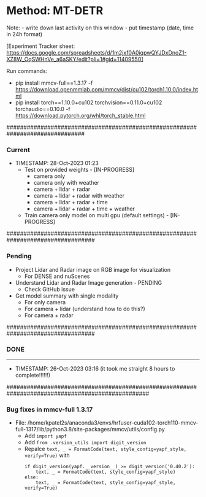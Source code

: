 # Method: MT-DETR

Note:
    - write down last activity on this window
    - put timestamp (date, time in 24h format)

[Experiment Tracker sheet: https://docs.google.com/spreadsheets/d/1m2jxf0A0iqpwQYJDxDnoZ1-XZ8W_OqSWHnVe_a6aSKY/edit?pli=1#gid=11409550]

Run commands:
- pip install mmcv-full==1.3.17 -f https://download.openmmlab.com/mmcv/dist/cu102/torch1.10.0/index.html
- pip install torch==1.10.0+cu102 torchvision==0.11.0+cu102 torchaudio==0.10.0 -f https://download.pytorch.org/whl/torch_stable.html

###############################################################################

### Current

- TIMESTAMP: 28-Oct-2023 01:23
    - Test on provided weights - [IN-PROGRESS]
        - camera only
        - camera only with weather
        - camera + lidar + radar
        - camera + lidar + radar with weather
        - camera + lidar + radar + time
        - camera + lidar + radar + time + weather
    - Train camera only model on multi gpu (default settings) - [IN-PROGRESS]


##################################################################################

### Pending

- Project Lidar and Radar image on RGB image for visualization
    - For DENSE and nuScenes
- Understand Lidar and Radar Image generation - PENDING
    - Check GitHub issue
- Get model summary with single modality
    - For only camera
    - For camera + lidar (understand how to do this?)
    - For camera + radar

##################################################################################

### DONE

--------------------------------------------------------------------------------

- TIMESTAMP: 26-Oct-2023 03:16 (it took me straight 8 hours to complete!!!!!!)

##################################################################################################

### Bug fixes in mmcv-full 1.3.17

- File: /home/kpatel2s/anaconda3/envs/hrfuser-cuda102-torch110-mmcv-full-1317/lib/python3.8/site-packages/mmcv/utils/config.py
    - Add `import yapf`
    - Add `from .version_utils import digit_version`
    - Repalce `text, _ = FormatCode(text, style_config=yapf_style, verify=True)` with 
        ```
        if digit_version(yapf.__version__) >= digit_version('0.40.2'):
            text, _ = FormatCode(text, style_config=yapf_style)
        else:
            text, _ = FormatCode(text, style_config=yapf_style, verify=True)
        ```